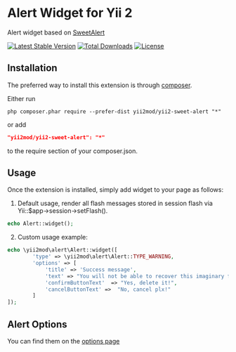 Alert Widget for Yii 2
======================
Alert widget based on [SweetAlert](http://t4t5.github.io/sweetalert/)

[![Latest Stable Version](https://poser.pugx.org/yii2mod/yii2-sweet-alert/v/stable)](https://packagist.org/packages/yii2mod/yii2-sweet-alert) [![Total Downloads](https://poser.pugx.org/yii2mod/yii2-sweet-alert/downloads)](https://packagist.org/packages/yii2mod/yii2-sweet-alert) [![License](https://poser.pugx.org/yii2mod/yii2-sweet-alert/license)](https://packagist.org/packages/yii2mod/yii2-sweet-alert)

Installation 
------------

The preferred way to install this extension is through [composer](http://getcomposer.org/download/).

Either run

```
php composer.phar require --prefer-dist yii2mod/yii2-sweet-alert "*"
```

or add

```json
"yii2mod/yii2-sweet-alert": "*"
```

to the require section of your composer.json.

Usage
------------
Once the extension is installed, simply add widget to your page as follows:

1) Default usage, render all flash messages stored in session flash via Yii::$app->session->setFlash().
```php
echo Alert::widget(); 
```

2) Custom usage example:
```php
echo \yii2mod\alert\Alert::widget([
        'type' => \yii2mod\alert\Alert::TYPE_WARNING,
        'options' => [
            'title' => 'Success message',
            'text' => "You will not be able to recover this imaginary file!",
            'confirmButtonText'  => "Yes, delete it!",
            'cancelButtonText' =>  "No, cancel plx!"
        ]
]);
```


Alert Options 
----------------
You can find them on the [options page](http://t4t5.github.io/sweetalert/)
